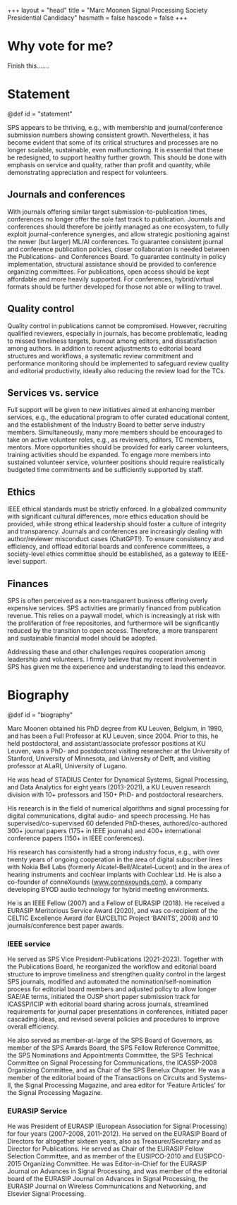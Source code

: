 +++
layout = "head"
title = "Marc Moonen Signal Processing Society Presidential Candidacy"
hasmath = false
hascode = false
+++

# Why vote for me?

Finish this.......

<!-- commented section -->

# Statement
@def id = "statement"

SPS appears to be thriving, e.g., with membership and journal/conference submission numbers showing consistent growth. Nevertheless, it has become evident that some of its critical structures and processes are no longer scalable, sustainable, even malfunctioning. It is essential that these be redesigned, to support healthy further growth. This should be done with emphasis on service and quality, rather than profit and quantity, while demonstrating appreciation and respect for volunteers. 
 
## Journals and conferences
With journals offering similar target submission-to-publication times, conferences no longer offer the sole fast track to publication. Journals and conferences should therefore be jointly managed as one ecosystem, to fully exploit journal-conference synergies, and allow strategic positioning against the newer (but larger) ML/AI conferences. To guarantee consistent journal and conference publication policies, closer collaboration is needed between the Publications- and Conferences Board. To guarantee continuity in policy implementation, structural assistance should be provided to conference organizing committees. For publications, open access should be kept affordable and more heavily supported. For conferences, hybrid/virtual formats should be further developed for those not able or willing to travel.
 
## Quality control 
Quality control in publications cannot be compromised. However, recruiting qualified reviewers, especially in journals, has become problematic, leading to missed timeliness targets, burnout among editors, and dissatisfaction among authors. In addition to recent adjustments to editorial board structures and workflows, a systematic review commitment and performance monitoring should be implemented to safeguard review quality and editorial productivity, ideally also reducing the review load for the TCs.
 
## Services vs. service
Full support will be given to new initiatives aimed at enhancing member services, e.g., the educational program to offer curated educational content, and the establishment of the Industry Board to better serve industry members. Simultaneously, many more members should be encouraged to take on active volunteer roles, e.g., as reviewers, editors, TC members, mentors. More opportunities should be provided for early career volunteers, training activities should be expanded. To engage more members into sustained volunteer service, volunteer positions should require realistically budgeted time commitments and be sufficiently supported by staff.
 
## Ethics
IEEE ethical standards must be strictly enforced. In a globalized community with significant cultural differences, more ethics education should be provided, while strong ethical leadership should foster a culture of integrity and transparency. Journals and conferences are increasingly dealing with author/reviewer misconduct cases (ChatGPT!). To ensure consistency and efficiency, and offload editorial boards and conference committees, a society-level ethics committee should be established, as a gateway to IEEE-level support. 
 
## Finances
SPS is often perceived as a non-transparent business offering overly expensive services. SPS activities are primarily financed from publication revenue. This relies on a paywall model, which is increasingly at risk with the proliferation of free repositories, and furthermore will be significantly reduced by the transition to open access. Therefore, a more transparent and sustainable financial model should be adopted.
 
Addressing these and other challenges requires cooperation among leadership and volunteers. I firmly believe that my recent involvement in SPS has given me the experience and understanding to lead this endeavor.


# Biography
@def id = "biography"

Marc Moonen obtained his PhD degree from KU Leuven, Belgium, in 1990, and has been a Full Professor at KU Leuven, since 2004. Prior to this, he held postdoctoral, and assistant/associate professor positions at KU Leuven, was a PhD- and postdoctoral visiting researcher at the University of Stanford, University of Minnesota, and University of Delft, and visiting professor at ALaRI, University of Lugano.

He was head of STADIUS Center for Dynamical Systems, Signal Processing, and Data Analytics for eight years (2013-2021), a KU Leuven research division with 10+ professors and 150+ PhD- and postdoctoral researchers.

His research is in the field of numerical algorithms and signal processing for digital communications, digital audio- and speech processing. He has supervised/co-supervised 60 defended PhD-theses, authored/co-authored 300+ journal papers (175+ in IEEE journals) and 400+ international conference papers (150+ in IEEE conferences). 

His research has consistently had a strong industry focus, e.g., with over twenty years of ongoing cooperation in the area of digital subscriber lines with Nokia Bell Labs (formerly Alcatel-Bell/Alcatel-Lucent) and in the area of hearing instruments and cochlear implants with Cochlear Ltd. He is also a co-founder of conneXounds (www.connexounds.com), a company developing BYOD audio technology for hybrid meeting environments.

He is an IEEE Fellow (2007) and a Fellow of EURASIP (2018). He received a EURASIP Meritorious Service Award (2020), and was co-recipient of the CELTIC Excellence Award (for EU/CELTIC Project ‘BANITS’, 2008) and 10 journals/conference best paper awards.

### IEEE service 
He served as SPS Vice President-Publications (2021-2023). Together with the Publications Board, he reorganized the workflow and editorial board structure to improve timeliness and strengthen quality control in the largest SPS journals, modified and automated the nomination/self-nomination process for editorial board members and adjusted policy to allow longer SAE/AE terms, initiated the OJSP short paper submission track for ICASSP/ICIP with editorial board sharing across journals, streamlined requirements for journal paper presentations in conferences, initiated paper cascading ideas, and revised several policies and procedures to improve overall efficiency. 

He also served as member-at-large of the SPS Board of Governors, as member of the SPS Awards Board, the SPS Fellow Reference Committee, the SPS Nominations and Appointments Committee, the SPS Technical Committee on Signal Processing for Communications, the ICASSP-2008 Organizing Committee, and as Chair of the SPS Benelux Chapter. He was a member of the editorial board of the Transactions on Circuits and Systems-II, the Signal Processing Magazine, and area editor for ‘Feature Articles’ for the Signal Processing Magazine. 

### EURASIP Service
He was President of EURASIP (European Association for Signal Processing) for four years (2007-2008, 2011-2012). He served on the EURASIP Board of Directors for altogether sixteen years, also as Treasurer/Secretary and as Director for Publications. He served as Chair of the EURASIP Fellow Selection Committee, and as member of the EUSIPCO-2010 and EUSIPCO-2015 Organizing Committee. He was Editor-in-Chief for the EURASIP Journal on Advances in Signal Processing, and was member of the editorial board of the EURASIP Journal on Advances in Signal Processing, the EURASIP Journal on Wireless Communications and Networking, and Elsevier Signal Processing. 
